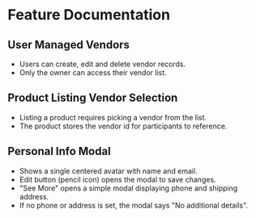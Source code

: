 # Feature Documentation

## User Managed Vendors
- Users can create, edit and delete vendor records.
- Only the owner can access their vendor list.

## Product Listing Vendor Selection
- Listing a product requires picking a vendor from the list.
- The product stores the vendor id for participants to reference.

## Personal Info Modal
- Shows a single centered avatar with name and email.
- Edit button (pencil icon) opens the modal to save changes.
- "See More" opens a simple modal displaying phone and shipping address.
- If no phone or address is set, the modal says "No additional details".
